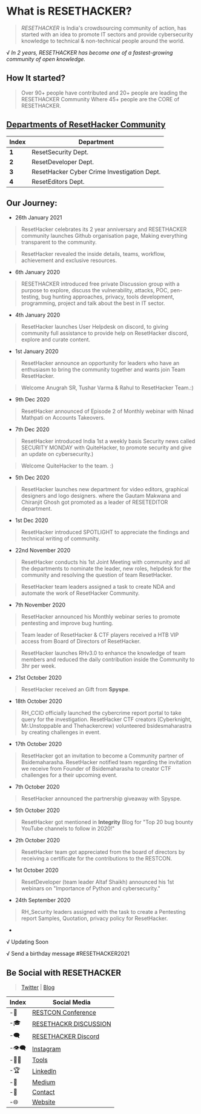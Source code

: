 # What is RESETHACKER?
> *RESETHACKER* is India's crowdsourcing community of action, has started with an idea to promote IT sectors and provide cybersecurity knowledge to technical & non-technical people around the world.

√ *In 2 years, RESETHACKER has become one of a fastest-growing community of open knowledge.*

## How It started?
> Over 90+ people have contributed and 20+ people are leading the RESETHACKER Community Where 45+ people are the CORE of RESETHACKER.

## [Departments of ResetHacker Community](/Departments.md)
Index | Department 
--- | ---
**1** | ResetSecurity Dept.
**2** | ResetDeveloper Dept.
**3** | ResetHacker Cyber Crime Investigation Dept.
**4** | ResetEditors Dept.

## Our Journey:
- 26th January 2021
> ResetHacker celebrates its 2 year anniversary and RESETHACKER community launches Github organisation page, Making everything transparent to the community.

> ResetHacker revealed the inside details, teams, workflow, achievement and exclusive resources. 

- 6th January 2020
>RESETHACKER introduced free private Discussion group with a purpose to explore, discuss the vulnerability, attacks, POC, pen-testing, bug hunting approaches, privacy, tools development, programming, project and talk about the best in IT sector.

- 4th January 2020
>ResetHacker launches User Helpdesk on discord, to  giving community full assistance to provide help on ResetHacker discord, explore and curate content.

- 1st January 2020
> ResetHacker announce an opportunity for leaders who have an enthusiasm to bring the community together and wants join Team ResetHacker.

> Welcome Anugrah SR, Tushar Varma & Rahul to ResetHacker Team.:)

- 9th Dec 2020
> ResetHacker announced of Episode 2 of Monthly webinar with Ninad Mathpati on Accounts Takeovers.

- 7th Dec 2020
> ResetHacker introduced India 1st a weekly basis Security news called SECURITY MONDAY with QuiteHacker, to promote security and give an update on cybersecurity.)

> Welcome QuiteHacker to the team. :)

- 5th Dec 2020
> ResetHacker launches new department for video editors, graphical designers and logo designers. where the Gautam Makwana⁣ and Chiranjit Ghosh got promoted as a leader of RESETEDITOR department.

- 1st Dec 2020
> ResetHacker introduced SPOTLIGHT to appreciate the findings and technical writing of community.

- 22nd November 2020
> ResetHacker conducts his 1st Joint Meeting with community and all the departments to nominate the leader, new roles, helpdesk for the community and resolving the question of team ResetHacker.

> ResetHacker team leaders assigned a task to create NDA and automate the work of ResetHacker Community.

- 7th November 2020
> ResetHacker announced his Monthly webinar series to promote pentesting and improve bug hunting.

> Team leader of ResetHacker & CTF players received a HTB VIP access from Board of Directors of ResetHacker.

> ResetHacker launches RHv3.0 to enhance the knowledge of team members and reduced the daily contribution inside the Community to 3hr per week.

- 21st October 2020
> ResetHacker received an Gift from **Spyspe**.

- 18th October 2020
> RH_CCID officially launched the cybercrime report portal to take query for the investigation.
> ResetHacker CTF creators (Cyberknight, Mr.Unstoppable and Thehackercrew) volunteered bsidesmaharastra by creating challenges in event.

- 17th October 2020
> ResetHacker got an invitation to become a Community partner of Bsidemaharasha.
> ResetHacker notified team regarding the invitation we receive from Founder of Bsidemaharasha to creator CTF challenges for a their upcoming event.

- 7th October 2020
> ResetHacker announced the partnership giveaway with Spyspe.

- 5th October 2020
> ResetHacker got mentioned in **Integrity** Blog for "Top 20 bug bounty YouTube channels to follow in 2020!"

- 2th October 2020
> ResetHacker team got appreciated from the board of directors by receiving a certificate for the contributions to the RESTCON.

- 1st October 2020
> ResetDeveloper (team leader Altaf Shaikh) announced his 1st webinars on "Importance of Python and cybersecurity."

- 24th September 2020
> RH_Security leaders assigned with the task to create a Pentesting report Samples, Quotation, privacy policy for ResetHacker.

- 
>
√ Updating Soon


√ Send a birthday message #RESETHACKER2021


## Be Social with RESETHACKER
> [Twitter](https://twitter.com/resethacker) | [Blog](https://instagram.com/@resethacker/)

Index | Social Media
--- | ---
-📢 | [RESTCON Conference](https://youtube.com/playlist?list=PLNR8n-5bMyMOMHqJS2drxIA78IOPxTBCO) 
-🎓 | [RESETHACKR DISCUSSION](https://t.me/resethacker/) 
-🗨 | [RESETHACKER Discord](https://discord.gg/HbM3435JcX)
-👁️‍🗨️ | [Instagram ](https://instagram.com/@resethacker/) 
-👩‍💻 | [Tools](https://github.com/RESETHACKER) 
-🏆 | [LinkedIn](https://www.linkedin.com/in/RESETHACKER/) 
-💬 | [Medium](https://www.resethackerofficial.medium.com/)
-📩 | [Contact](resethackerteam@gmail.com)
-🌐 | [Website](https://resethacker.com/) 

